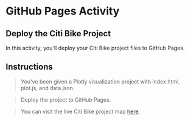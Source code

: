 # GitHub Pages Activity

## Deploy the Citi Bike Project

In this activity, you'll deploy your Citi Bike project files to GitHub Pages.

## Instructions

>  You've been given a Plotly visualization project with index.html, plot.js, and data.json.

>  Deploy the project to GitHub Pages.

>  You can visit the live Citi Bike project map [here](https://anitagj1.github.io/GitHubPagesActivity/).
